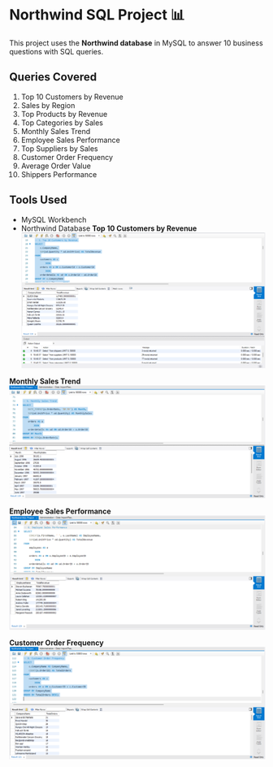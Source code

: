 # Northwind SQL Project 📊

This project uses the **Northwind database** in MySQL to answer 10 business questions with SQL queries.

## Queries Covered
1. Top 10 Customers by Revenue
2. Sales by Region
3. Top Products by Revenue
4. Top Categories by Sales
5. Monthly Sales Trend
6. Employee Sales Performance
7. Top Suppliers by Sales
8. Customer Order Frequency
9. Average Order Value
10. Shippers Performance

## Tools Used
- MySQL Workbench
- Northwind Database
**Top 10 Customers by Revenue**  
![Top Customers](images/Top%20Customers.png)  

**Monthly Sales Trend**  
![Monthly Sales](images/Monthly%20Sales%20Trend.png)  

**Employee Sales Performance**  
![Employee Sales](images/Employee%20Sales%20Performance.png)  

**Customer Order Frequency**  
![Customer Orders](images/Customer%20Order%20Frequency%20.png)  
